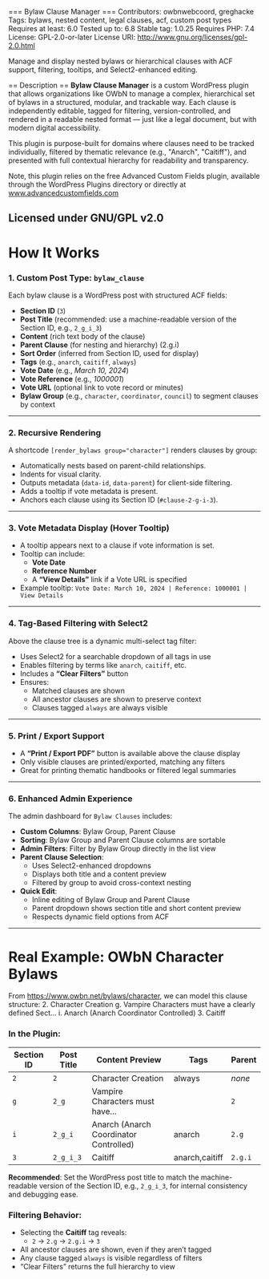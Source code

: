 === Bylaw Clause Manager ===
Contributors: owbnwebcoord, greghacke
Tags: bylaws, nested content, legal clauses, acf, custom post types
Requires at least: 6.0
Tested up to: 6.8
Stable tag: 1.0.25
Requires PHP: 7.4
 License: GPL-2.0-or-later
 License URI: http://www.gnu.org/licenses/gpl-2.0.html

Manage and display nested bylaws or hierarchical clauses with ACF support, filtering, tooltips, and Select2-enhanced editing.

== Description ==
**Bylaw Clause Manager** is a custom WordPress plugin that allows organizations like OWbN to manage a complex, hierarchical set of bylaws in a structured, modular, and trackable way. Each clause is independently editable, tagged for filtering, version-controlled, and rendered in a readable nested format — just like a legal document, but with modern digital accessibility.

This plugin is purpose-built for domains where clauses need to be tracked individually, filtered by thematic relevance (e.g., "Anarch", "Caitiff"), and presented with full contextual hierarchy for readability and transparency.

Note, this plugin relies on the free Advanced Custom Fields plugin, available through the WordPress Plugins directory or directly at www.advancedcustomfields.com

Licensed under GNU/GPL v2.0
---

# How It Works

### 1. Custom Post Type: `bylaw_clause`
Each bylaw clause is a WordPress post with structured ACF fields:
- **Section ID** (`3`)
- **Post Title** (recommended: use a machine-readable version of the Section ID, e.g., `2_g_i_3`)
- **Content** (rich text body of the clause)
- **Parent Clause** (for nesting and hierarchy) (2.g.i)
- **Sort Order** (inferred from Section ID, used for display)
- **Tags** (e.g., `anarch`, `caitiff`, `always`)
- **Vote Date** (e.g., *March 10, 2024*)
- **Vote Reference** (e.g., *1000001*)
- **Vote URL** (optional link to vote record or minutes)
- **Bylaw Group** (e.g., `character`, `coordinator`, `council`) to segment clauses by context

---

### 2. Recursive Rendering
A shortcode `[render_bylaws group="character"]` renders clauses by group:
- Automatically nests based on parent-child relationships.
- Indents for visual clarity.
- Outputs metadata (`data-id`, `data-parent`) for client-side filtering.
- Adds a tooltip if vote metadata is present.
- Anchors each clause using its Section ID (`#clause-2-g-i-3`).

---

### 3. Vote Metadata Display (Hover Tooltip)
- A tooltip appears next to a clause if vote information is set.
- Tooltip can include:
  - **Vote Date**
  - **Reference Number**
  - A **“View Details”** link if a Vote URL is specified
- Example tooltip:
  `Vote Date: March 10, 2024 | Reference: 1000001 | View Details`

---

### 4. Tag-Based Filtering with Select2
Above the clause tree is a dynamic multi-select tag filter:
- Uses Select2 for a searchable dropdown of all tags in use
- Enables filtering by terms like `anarch`, `caitiff`, etc.
- Includes a **“Clear Filters”** button
- Ensures:
  - Matched clauses are shown
  - All ancestor clauses are shown to preserve context
  - Clauses tagged `always` are always visible

---

### 5. Print / Export Support
- A **“Print / Export PDF”** button is available above the clause display
- Only visible clauses are printed/exported, matching any filters
- Great for printing thematic handbooks or filtered legal summaries

---

### 6. Enhanced Admin Experience
The admin dashboard for `Bylaw Clauses` includes:
- **Custom Columns**: Bylaw Group, Parent Clause
- **Sorting**: Bylaw Group and Parent Clause columns are sortable
- **Admin Filters**: Filter by Bylaw Group directly in the list view
- **Parent Clause Selection**:
  - Uses Select2-enhanced dropdowns
  - Displays both title and a content preview
  - Filtered by group to avoid cross-context nesting
- **Quick Edit**:
  - Inline editing of Bylaw Group and Parent Clause
  - Parent dropdown shows section title and short content preview
  - Respects dynamic field options from ACF

---

# Real Example: OWbN Character Bylaws

From https://www.owbn.net/bylaws/character, we can model this clause structure:
2.	Character Creation
  g. Vampire Characters must have a clearly defined Sect…
    i. Anarch (Anarch Coordinator Controlled)
      3. Caitiff

### In the Plugin:

| Section ID | Post Title | Content Preview                          | Tags             | Parent    |
|------------|------------|------------------------------------------|------------------|-----------|
| `2`        | `2`        | Character Creation                       | always           | *none*    |
| `g`        | `2_g`      | Vampire Characters must have...          |                  | `2`       |
| `i`        | `2_g_i`    | Anarch (Anarch Coordinator Controlled)   | anarch           | `2.g`     |
| `3`        | `2_g_i_3`  | Caitiff                                  | anarch,caitiff   | `2.g.i`   |

**Recommended**: Set the WordPress post title to match the machine-readable version of the Section ID, e.g., `2_g_i_3`, for internal consistency and debugging ease.

### Filtering Behavior:
- Selecting the **Caitiff** tag reveals:
  - `2` → `2.g` → `2.g.i` → `3`
- All ancestor clauses are shown, even if they aren’t tagged
- Any clause tagged `always` is visible regardless of filters
- “Clear Filters” returns the full hierarchy to view